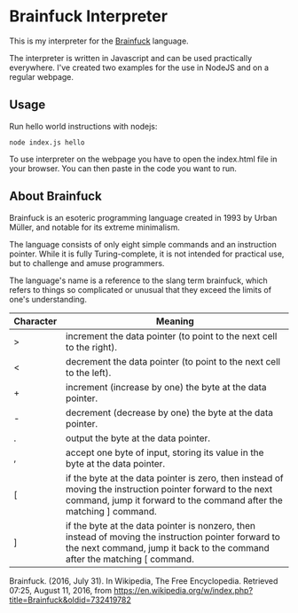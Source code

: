 # Brainfuck Interpreter

This is my interpreter for the  [Brainfuck](https://en.wikipedia.org/wiki/Brainfuck) language. 

The interpreter is written in Javascript and can be used practically everywhere. 
I've created two examples for the use in NodeJS and on a regular webpage.

## Usage 

Run hello world instructions with nodejs:

```
node index.js hello
```

To use interpreter on the webpage you have to open the index.html file in your browser. You can then paste in the code you want to run.


## About Brainfuck

Brainfuck is an esoteric programming language created in 1993 by Urban Müller, and notable for its extreme minimalism.

The language consists of only eight simple commands and an instruction pointer. While it is fully Turing-complete, it is not intended for practical use, but to challenge and amuse programmers.

The language's name is a reference to the slang term brainfuck, which refers to things so complicated or unusual that they exceed the limits of one's understanding.

|Character|Meaning|
|---|---|
|\>|increment the data pointer (to point to the next cell to the right). |
|<|decrement the data pointer (to point to the next cell to the left).|
|+|increment (increase by one) the byte at the data pointer.|
|-|decrement (decrease by one) the byte at the data pointer.|
|.|output the byte at the data pointer.|
|,|accept one byte of input, storing its value in the byte at the data pointer.|
|\[|if the byte at the data pointer is zero, then instead of moving the instruction pointer forward to the next command, jump it forward to the command after the matching ] command.|
|]|if the byte at the data pointer is nonzero, then instead of moving the instruction pointer forward to the next command, jump it back to the command after the matching [ command.|
Brainfuck. (2016, July 31). In Wikipedia, The Free Encyclopedia. Retrieved 07:25, August 11, 2016, from https://en.wikipedia.org/w/index.php?title=Brainfuck&oldid=732419782

